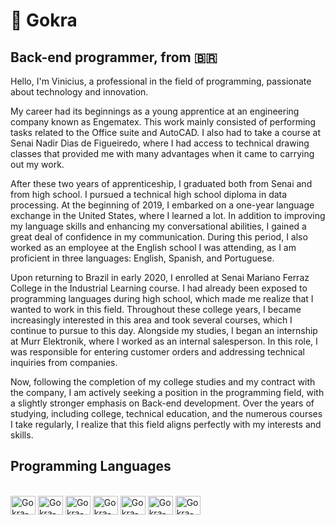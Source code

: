 # 🦉 Gokra

## Back-end programmer, from 🇧🇷

Hello, I'm Vinicius, a professional in the field of programming, passionate about technology and innovation.

My career had its beginnings as a young apprentice at an engineering company known as Engematex. This work mainly consisted of performing tasks related to the Office suite and AutoCAD. I also had to take a course at Senai Nadir Dias de Figueiredo, where I had access to technical drawing classes that provided me with many advantages when it came to carrying out my work.

After these two years of apprenticeship, I graduated both from Senai and from high school. I pursued a technical high school diploma in data processing. At the beginning of 2019, I embarked on a one-year language exchange in the United States, where I learned a lot. In addition to improving my language skills and enhancing my conversational abilities, I gained a great deal of confidence in my communication. During this period, I also worked as an employee at the English school I was attending, as I am proficient in three languages: English, Spanish, and Portuguese.

Upon returning to Brazil in early 2020, I enrolled at Senai Mariano Ferraz College in the Industrial Learning course. I had already been exposed to programming languages during high school, which made me realize that I wanted to work in this field. Throughout these college years, I became increasingly interested in this area and took several courses, which I continue to pursue to this day. Alongside my studies, I began an internship at Murr Elektronik, where I worked as an internal salesperson. In this role, I was responsible for entering customer orders and addressing technical inquiries from companies.

Now, following the completion of my college studies and my contract with the company, I am actively seeking a position in the programming field, with a slightly stronger emphasis on Back-end development. Over the years of studying, including college, technical education, and the numerous courses I take regularly, I realize that this field aligns perfectly with my interests and skills.

## Programming Languages
<div style="display: inline_block"><br>
<img aling="center" alt="Gokra-Py" height="30" width="40" src="https://cdn.jsdelivr.net/gh/devicons/devicon/icons/python/python-original.svg" />
<img aling="center" alt="Gokra-MySql" height="30" width="40" src="https://cdn.jsdelivr.net/gh/devicons/devicon/icons/mysql/mysql-original-wordmark.svg" /> 
<img aling="center" alt="Gokra-JS" height="30" width="40" src="https://cdn.jsdelivr.net/gh/devicons/devicon/icons/javascript/javascript-original.svg" />
<img aling="center" alt="Gokra-Docker" height="30" width="40" src="https://cdn.jsdelivr.net/gh/devicons/devicon/icons/docker/docker-original-wordmark.svg" />
<img aling="center" alt="Gokra-C" height="30" width="40" src="https://cdn.jsdelivr.net/gh/devicons/devicon/icons/c/c-original.svg" /> 
<img aling="center" alt="Gokra-C++" height="30" width="40" src="https://cdn.jsdelivr.net/gh/devicons/devicon/icons/cplusplus/cplusplus-original.svg" />
<img aling="center" alt="Gokra-C#" height="30" width="40" src="https://cdn.jsdelivr.net/gh/devicons/devicon/icons/csharp/csharp-original.svg" />
        
</div>
          
